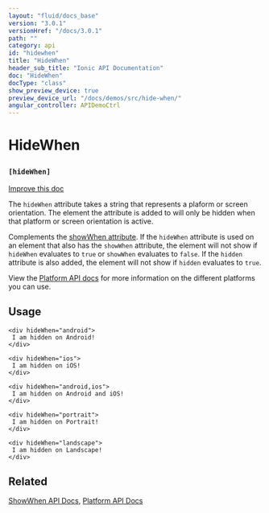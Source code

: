 ```yaml
---
layout: "fluid/docs_base"
version: "3.0.1"
versionHref: "/docs/3.0.1"
path: ""
category: api
id: "hidewhen"
title: "HideWhen"
header_sub_title: "Ionic API Documentation"
doc: "HideWhen"
docType: "class"
show_preview_device: true
preview_device_url: "/docs/demos/src/hide-when/"
angular_controller: APIDemoCtrl 
---
```










<h1 class="api-title">
<a class="anchor" name="hide-when" href="#hide-when"></a>

HideWhen
<h3><code>[hideWhen]</code></h3>






</h1>

<a class="improve-v2-docs" href="http://github.com/driftyco/ionic/edit/master/src/components/show-hide-when/hide-when.ts#L4">
Improve this doc
</a>






<p>The <code>hideWhen</code> attribute takes a string that represents a plaform or screen orientation.
The element the attribute is added to will only be hidden when that platform or screen orientation is active.</p>
<p>Complements the <a href="../ShowWhen">showWhen attribute</a>. If the <code>hideWhen</code> attribute is used on an
element that also has the <code>showWhen</code> attribute, the element will not show if <code>hideWhen</code> evaluates
to <code>true</code> or <code>showWhen</code> evaluates to <code>false</code>. If the <code>hidden</code> attribute is also added, the element
will not show if <code>hidden</code> evaluates to <code>true</code>.</p>
<p>View the <a href="../../../platform/Platform">Platform API docs</a> for more information on the different
platforms you can use.</p>




<!-- @usage tag -->

<h2><a class="anchor" name="usage" href="#usage"></a>Usage</h2>

<pre><code class="lang-html">&lt;div hideWhen=&quot;android&quot;&gt;
 I am hidden on Android!
&lt;/div&gt;

&lt;div hideWhen=&quot;ios&quot;&gt;
 I am hidden on iOS!
&lt;/div&gt;

&lt;div hideWhen=&quot;android,ios&quot;&gt;
 I am hidden on Android and iOS!
&lt;/div&gt;

&lt;div hideWhen=&quot;portrait&quot;&gt;
 I am hidden on Portrait!
&lt;/div&gt;

&lt;div hideWhen=&quot;landscape&quot;&gt;
 I am hidden on Landscape!
&lt;/div&gt;
</code></pre>




<!-- @property tags -->



<!-- instance methods on the class -->




<!-- related link -->

<h2><a class="anchor" name="related" href="#related"></a>Related</h2>

<a href="../ShowWhen">ShowWhen API Docs</a>,
<a href="../../../platform/Platform">Platform API Docs</a><!-- end content block -->


<!-- end body block -->


